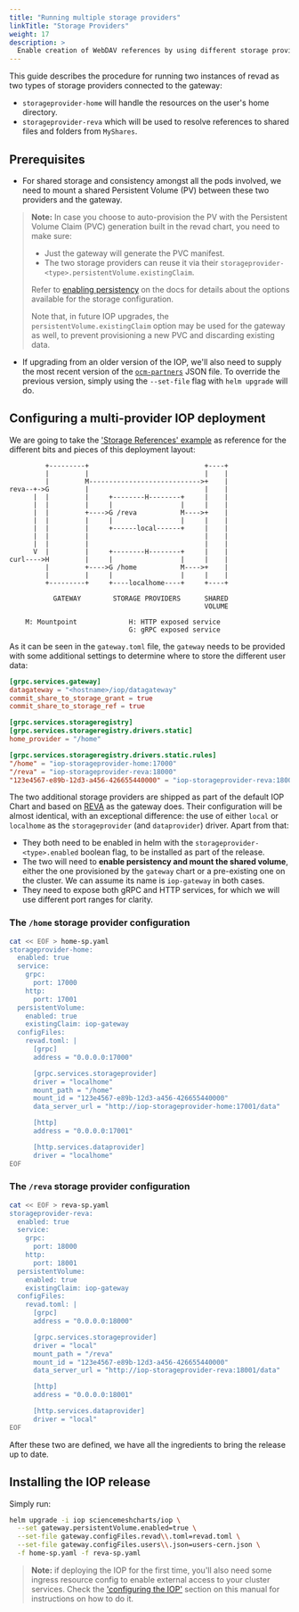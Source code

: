 ```yaml
---
title: "Running multiple storage providers"
linkTitle: "Storage Providers"
weight: 17
description: >
  Enable creation of WebDAV references by using different storage providers.
---
```


This guide describes the procedure for running two instances of revad as two types of storage providers connected to the gateway:
- `storageprovider-home` will handle the resources on the user's home directory.
- `storageprovider-reva` which will be used to resolve references to shared files and folders from `MyShares`.

## Prerequisites

- For shared storage and consistency amongst all the pods involved, we need to mount a shared Persistent Volume (PV) between these two providers and the gateway.

> **Note:** In case you choose to auto-provision the PV with the Persistent Volume Claim (PVC) generation built in the revad chart, you need to make sure:
>  - Just the gateway will generate the PVC manifest.
>  - The two storage providers can reuse it via their `storageprovider-<type>.persistentVolume.existingClaim`.
>
> Refer to [enabling persistency](https://developer.sciencemesh.io/docs/iop/deployment/kubernetes/#enabling-and-configuring-persistency) on the docs for details about the options available for the storage configuration.
>
> Note that, in future IOP upgrades, the `persistentVolume.existingClaim` option may be used for the gateway as well, to prevent provisioning a new PVC and discarding existing data.

- If upgrading from an older version of the IOP, we'll also need to supply the most recent version of the [`ocm-partners`](https://github.com/cs3org/reva/tree/master/examples/ocm-partners) JSON file. To override the previous version, simply using the `--set-file` flag with `helm upgrade` will do.

## Configuring a multi-provider IOP deployment

We are going to take the ['Storage References' example](https://github.com/cs3org/reva/tree/master/examples/storage-references) as reference for the different bits and pieces of this deployment layout:

```
         +---------+                             +----+
         |         |                             |    |
         |         M---------------------------->+    |
reva--+->G         |                             |    |
      |  |         |     +--------H--------+     |    |
      |  |         |     |                 |     |    |
      |  |         +---->G /reva           M---->+    |
      |  |         |     |                 |     |    |
      |  |         |     +------local------+     |    |
      |  |         |                             |    |
      |  |         |                             |    |
      V  |         |     +--------H--------+     |    |
curl---->H         |     |                 |     |    |
         |         +---->G /home           M---->+    |
         |         |     |                 |     |    |
         +---------+     +----localhome----+     +----+

           GATEWAY        STORAGE PROVIDERS      SHARED
                                                 VOLUME

    M: Mountpoint             H: HTTP exposed service
                              G: gRPC exposed service
```

As it can be seen in the `gateway.toml` file, the `gateway` needs to be provided with some additional settings to determine where to store the different user data:

```toml
[grpc.services.gateway]
datagateway = "<hostname>/iop/datagateway"
commit_share_to_storage_grant = true
commit_share_to_storage_ref = true

[grpc.services.storageregistry]
[grpc.services.storageregistry.drivers.static]
home_provider = "/home"

[grpc.services.storageregistry.drivers.static.rules]
"/home" = "iop-storageprovider-home:17000"
"/reva" = "iop-storageprovider-reva:18000"
"123e4567-e89b-12d3-a456-426655440000" = "iop-storageprovider-reva:18000"
```

The two additional storage providers are shipped as part of the default IOP Chart and based on [REVA](https://reva.link/) as the gateway does. Their configuration will be almost identical, with an exceptional difference: the use of either `local` or `localhome` as the `storageprovider` (and `dataprovider`) driver. Apart from that:

- They both need to be enabled in helm with the `storageprovider-<type>.enabled` boolean flag, to be installed as part of the release.
- The two will need to **enable persistency and mount the shared volume**, either the one provisioned by the `gateway` chart or a pre-existing one on the cluster. We can assume its name is `iop-gateway` in both cases.
- They need to expose both gRPC and HTTP services, for which we will use different port ranges for clarity.

### The `/home` storage provider configuration

```bash
cat << EOF > home-sp.yaml
storageprovider-home:
  enabled: true
  service:
    grpc:
      port: 17000
    http:
      port: 17001
  persistentVolume:
    enabled: true
    existingClaim: iop-gateway
  configFiles:
    revad.toml: |
      [grpc]
      address = "0.0.0.0:17000"

      [grpc.services.storageprovider]
      driver = "localhome"
      mount_path = "/home"
      mount_id = "123e4567-e89b-12d3-a456-426655440000"
      data_server_url = "http://iop-storageprovider-home:17001/data"

      [http]
      address = "0.0.0.0:17001"

      [http.services.dataprovider]
      driver = "localhome"
EOF
```

### The `/reva` storage provider configuration

```bash
cat << EOF > reva-sp.yaml
storageprovider-reva:
  enabled: true
  service:
    grpc:
      port: 18000
    http:
      port: 18001
  persistentVolume:
    enabled: true
    existingClaim: iop-gateway
  configFiles:
    revad.toml: |
      [grpc]
      address = "0.0.0.0:18000"

      [grpc.services.storageprovider]
      driver = "local"
      mount_path = "/reva"
      mount_id = "123e4567-e89b-12d3-a456-426655440000"
      data_server_url = "http://iop-storageprovider-reva:18001/data"

      [http]
      address = "0.0.0.0:18001"

      [http.services.dataprovider]
      driver = "local"
EOF
```

After these two are defined, we have all the ingredients to bring the release up to date.

## Installing the IOP release

Simply run:

```bash
helm upgrade -i iop sciencemeshcharts/iop \
  --set gateway.persistentVolume.enabled=true \
  --set-file gateway.configFiles.revad\\.toml=revad.toml \
  --set-file gateway.configFiles.users\\.json=users-cern.json \
  -f home-sp.yaml -f reva-sp.yaml
```

> **Note:** if deploying the IOP for the first time, you'll also need some ingress resource config to enable external access to your cluster services. Check the ['configuring the IOP'](https://developer.sciencemesh.io/docs/iop/deployment/kubernetes/#configuring-an-iop-deployment) section on this manual for instructions on how to do it.
